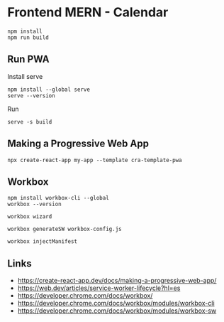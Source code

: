 # Frontend MERN - Calendar

````shell
npm install
npm run build
````

## Run PWA

Install serve

````shell
npm install --global serve
serve --version
````

Run

````shell
serve -s build
````

## Making a Progressive Web App

````shell
npx create-react-app my-app --template cra-template-pwa
````

## Workbox

```shell
npm install workbox-cli --global
workbox --version
```

```shell
workbox wizard

workbox generateSW workbox-config.js
```

```shell
workbox injectManifest
```

## Links

- https://create-react-app.dev/docs/making-a-progressive-web-app/
- https://web.dev/articles/service-worker-lifecycle?hl=es
- https://developer.chrome.com/docs/workbox/
- https://developer.chrome.com/docs/workbox/modules/workbox-cli
- https://developer.chrome.com/docs/workbox/modules/workbox-sw